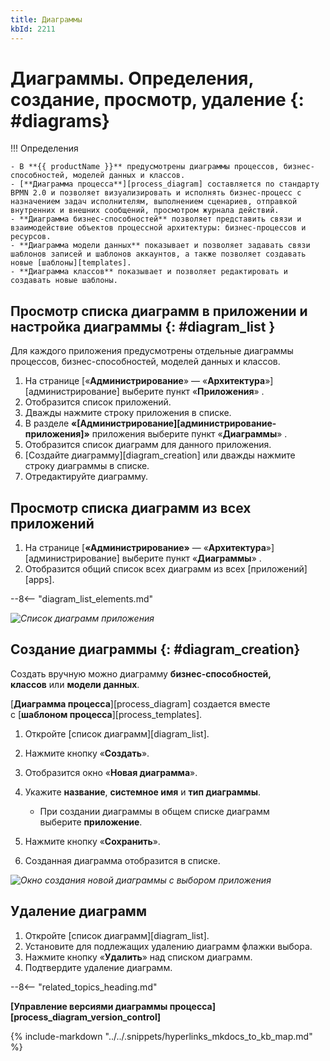```yaml
---
title: Диаграммы
kbId: 2211
---
```


# Диаграммы. Определения, создание, просмотр, удаление  {: #diagrams}

!!! Определения

    - В **{{ productName }}** предусмотрены диаграммы процессов, бизнес-способностей, моделей данных и классов.
    - [**Диаграмма процесса**][process_diagram] составляется по стандарту BPMN 2.0 и позволяет визуализировать и исполнять бизнес-процесс с назначением задач исполнителям, выполнением сценариев, отправкой внутренних и внешних сообщений, просмотром журнала действий.
    - **Диаграмма бизнес-способностей** позволяет представить связи и взаимодействие объектов процессной архитектуры: бизнес-процессов и ресурсов.
    - **Диаграмма модели данных** показывает и позволяет задавать связи шаблонов записей и шаблонов аккаунтов, а также позволяет создавать новые [шаблоны][templates].
    - **Диаграмма классов** показывает и позволяет редактировать и создавать новые шаблоны.

## Просмотр списка диаграмм в приложении и настройка диаграммы {: #diagram_list }

Для каждого приложения предусмотрены отдельные диаграммы процессов, бизнес-способностей, моделей данных и классов.

1. На странице [«**Администрирование**» — «**Архитектура**»][администрирование] выберите пункт «**Приложения**» <i class="fa-light  fa-project-diagram"></i>.
2. Отобразится список приложений.
3. Дважды нажмите строку приложения в списке.
4. В разделе **«[Администрирование][администрирование-приложения]»** приложения выберите пункт «**Диаграммы**» <i class="fa-light  fa-project-diagram ">‌</i>.
5. Отобразится список диаграмм для данного приложения.
6. [Создайте диаграмму][diagram_creation] или дважды нажмите строку диаграммы в списке.
7. Отредактируйте диаграмму.

## Просмотр списка диаграмм из всех приложений

1. На странице [**«Администрирование»** — «**Архитектура**»][администрирование] выберите пункт «**Диаграммы**» <i class="fa-light  fa-project-diagram ">‌</i>‌.
2. Отобразится общий список всех диаграмм из всех [приложений][apps].

--8<-- "diagram_list_elements.md"

_![Список диаграмм приложения](diagram_list.png)_

## Создание диаграммы {: #diagram_creation}

Создать вручную можно диаграмму **бизнес-способностей, классов** или **модели данных**.

[**Диаграмма процесса**][process_diagram] создается вместе с [**шаблоном процесса**][process_templates].

1. Откройте [список диаграмм][diagram_list].
2. Нажмите кнопку «**Создать**».
3. Отобразится окно «**Новая диаграмма**».
4. Укажите **название**, **системное имя** и **тип диаграммы**.

    - При создании диаграммы в общем списке диаграмм выберите **приложение**.

5. Нажмите кнопку «**Сохранить**».
6. Созданная диаграмма отобразится в списке.

_![Окно создания новой диаграммы с выбором приложения](diagram_creation_with_app_selection.png)_

## Удаление диаграмм

1. Откройте [список диаграмм][diagram_list].
2. Установите для подлежащих удалению диаграмм флажки выбора.
3. Нажмите кнопку «**Удалить**» над списком диаграмм.
4. Подтвердите удаление диаграмм.

--8<-- "related_topics_heading.md"

**[Управление версиями диаграммы процесса][process_diagram_version_control]**

{%
include-markdown "../../.snippets/hyperlinks_mkdocs_to_kb_map.md"
%}
